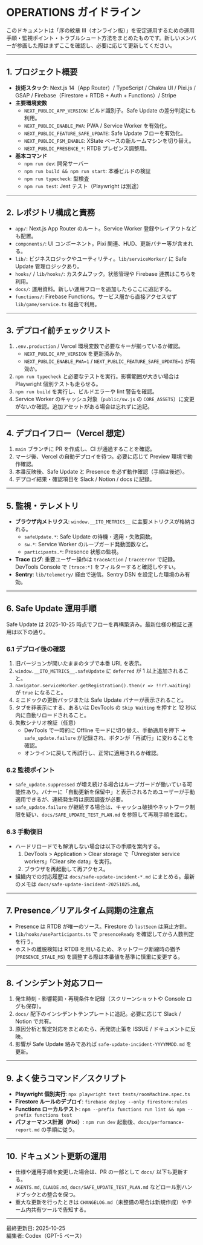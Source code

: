 # OPERATIONS ガイドライン

このドキュメントは「序の紋章 III（オンライン版）」を安定運用するための運用手順・監視ポイント・トラブルシュート方法をまとめたものです。新しいメンバーが参画した際はまずここを確認し、必要に応じて更新してください。

---

## 1. プロジェクト概要
- **技術スタック**: Next.js 14（App Router）/ TypeScript / Chakra UI / Pixi.js / GSAP / Firebase（Firestore + RTDB + Auth + Functions）/ Stripe
- **主要環境変数**  
  - `NEXT_PUBLIC_APP_VERSION`: ビルド識別子。Safe Update の差分判定にも利用。  
  - `NEXT_PUBLIC_ENABLE_PWA`: PWA / Service Worker を有効化。  
  - `NEXT_PUBLIC_FEATURE_SAFE_UPDATE`: Safe Update フローを有効化。  
  - `NEXT_PUBLIC_FSM_ENABLE`: XState ベースの新ルームマシンを切り替え。  
  - `NEXT_PUBLIC_PRESENCE_*`: RTDB プレゼンス調整用。  
- **基本コマンド**  
  - `npm run dev`: 開発サーバー  
  - `npm run build && npm run start`: 本番ビルドの検証  
  - `npm run typecheck`: 型検査  
  - `npm run test`: Jest テスト（Playwright は別途）  

---

## 2. レポジトリ構成と責務
- `app/`: Next.js App Router のルート。Service Worker 登録やレイアウトなども配置。  
- `components/`: UI コンポーネント。Pixi 関連、HUD、更新バナー等が含まれる。  
- `lib/`: ビジネスロジックやユーティリティ。`lib/serviceWorker/` に Safe Update 管理ロジックあり。  
- `hooks/` / `lib/hooks/`: カスタムフック。状態管理や Firebase 連携はこちらを利用。  
- `docs/`: 運用資料。新しい運用フローを追加したらここに追記する。  
- `functions/`: Firebase Functions。サービス層から直接アクセスせず `lib/game/service.ts` 経由で利用。  

---

## 3. デプロイ前チェックリスト
1. `.env.production` / Vercel 環境変数で必要なキーが揃っているか確認。  
   - `NEXT_PUBLIC_APP_VERSION` を更新済みか。  
   - `NEXT_PUBLIC_ENABLE_PWA=1` / `NEXT_PUBLIC_FEATURE_SAFE_UPDATE=1` が有効か。  
2. `npm run typecheck` と必要なテストを実行。影響範囲が大きい場合は Playwright 個別テストも走らせる。  
3. `npm run build` を実行し、ビルドエラーや lint 警告を確認。  
4. Service Worker のキャッシュ対象（`public/sw.js` の `CORE_ASSETS`）に変更がないか確認。追加アセットがある場合は忘れずに追記。  

---

## 4. デプロイフロー（Vercel 想定）
1. `main` ブランチに PR を作成し、CI が通過することを確認。  
2. マージ後、Vercel の自動デプロイを待つ。必要に応じて Preview 環境で動作確認。  
3. 本番反映後、Safe Update と Presence を必ず動作確認（手順は後述）。  
4. デプロイ結果・確認項目を Slack / Notion / docs に記録。  

---

## 5. 監視・テレメトリ
- **ブラウザ内メトリクス**: `window.__ITO_METRICS__` に主要メトリクスが格納される。  
  - `safeUpdate.*`: Safe Update の待機・適用・失敗回数。  
  - `sw.*`: Service Worker のループガード発動回数など。  
  - `participants.*`: Presence 状態の監視。  
- **Trace ログ**: 重要ユーザー操作は `traceAction` / `traceError` で記録。DevTools Console で `[trace:*]` をフィルターすると確認しやすい。  
- **Sentry**: `lib/telemetry/` 経由で送信。Sentry DSN を設定した環境のみ有効。  

---

## 6. Safe Update 運用手順
Safe Update は 2025-10-25 時点でフローを再構築済み。最新仕様の検証と運用は以下の通り。

### 6.1 デプロイ後の確認
1. 旧バージョンが開いたままのタブで本番 URL を表示。  
2. `window.__ITO_METRICS__.safeUpdate` に `deferred` が 1 以上追加されること。  
3. `navigator.serviceWorker.getRegistration().then(r => !!r?.waiting)` が `true` になること。  
4. ミニドックの更新バッジまたは Safe Update バナーが表示されること。  
5. タブを非表示にする、あるいは DevTools の `Skip Waiting` を押すと 12 秒以内に自動リロードされること。  
6. 失敗シナリオ検証（任意）  
   - DevTools で一時的に Offline モードに切り替え、手動適用を押下 → `safe_update.failure` が記録され、ボタンが「再試行」に変わることを確認。  
   - オンラインに戻して再試行し、正常に適用されるか確認。  

### 6.2 監視ポイント
- `safe_update.suppressed` が増え続ける場合はループガードが働いている可能性あり。バナーに「自動更新を保留中」と表示されるためユーザーが手動適用できるが、連続発生時は原因調査が必要。  
- `safe_update.failure` が継続する場合は、キャッシュ破損やネットワーク制限を疑い、`docs/SAFE_UPDATE_TEST_PLAN.md` を参照して再現手順を踏む。  

### 6.3 手動復旧
- ハードリロードでも解消しない場合は以下の手順を案内する。  
  1. DevTools > Application > Clear storage で「Unregister service workers」「Clear site data」を実行。  
  2. ブラウザを再起動して再アクセス。  
- 組織内での対応履歴は `docs/safe-update-incident-*.md` にまとめる。最新のメモは `docs/safe-update-incident-20251025.md`。  

---

## 7. Presence／リアルタイム同期の注意点
- Presence は RTDB が唯一のソース。Firestore の `lastSeen` は廃止方針。  
- `lib/hooks/useParticipants.ts` で `presenceReady` を確認してから人数判定を行う。  
- ホストの離脱検知は RTDB を用いるため、ネットワーク断線時の猶予 (`PRESENCE_STALE_MS`) を調整する際は本番値を基準に慎重に変更する。  

---

## 8. インシデント対応フロー
1. 発生時刻・影響範囲・再現条件を記録（スクリーンショットや Console ログも保存）。  
2. `docs/` 配下のインシデントテンプレートに追記。必要に応じて Slack / Notion で共有。  
3. 原因分析と暫定対応をまとめたら、再発防止策を ISSUE / ドキュメントに反映。  
4. 影響が Safe Update 絡みであれば `safe-update-incident-YYYYMMDD.md` を更新。  

---

## 9. よく使うコマンド／スクリプト
- **Playwright 個別実行**: `npx playwright test tests/roomMachine.spec.ts`  
- **Firestore ルールのデプロイ**: `firebase deploy --only firestore:rules`  
- **Functions ローカルテスト**: `npm --prefix functions run lint && npm --prefix functions test`  
- **パフォーマンス計測（Pixi）**: `npm run dev` 起動後、`docs/performance-report.md` の手順に従う。  

---

## 10. ドキュメント更新の運用
- 仕様や運用手順を変更した場合は、PR の一部として `docs/` 以下も更新する。  
- `AGENTS.md`, `CLAUDE.md`, `docs/SAFE_UPDATE_TEST_PLAN.md` などロール別ハンドブックとの整合を保つ。  
- 重大な更新を行ったときは `CHANGELOG.md`（未整備の場合は新規作成）やチーム内共有ツールで告知する。  

---

最終更新日: 2025-10-25  
編集者: Codex（GPT-5 ベース）
